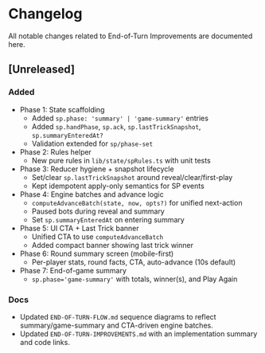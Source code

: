 # Changelog

All notable changes related to End-of-Turn Improvements are documented here.

## [Unreleased]

### Added

- Phase 1: State scaffolding
  - Added `sp.phase: 'summary' | 'game-summary'` entries
  - Added `sp.handPhase`, `sp.ack`, `sp.lastTrickSnapshot`, `sp.summaryEnteredAt?`
  - Validation extended for `sp/phase-set`
- Phase 2: Rules helper
  - New pure rules in `lib/state/spRules.ts` with unit tests
- Phase 3: Reducer hygiene + snapshot lifecycle
  - Set/clear `sp.lastTrickSnapshot` around reveal/clear/first-play
  - Kept idempotent apply-only semantics for SP events
- Phase 4: Engine batches and advance logic
  - `computeAdvanceBatch(state, now, opts?)` for unified next-action
  - Paused bots during reveal and summary
  - Set `sp.summaryEnteredAt` on entering summary
- Phase 5: UI CTA + Last Trick banner
  - Unified CTA to use `computeAdvanceBatch`
  - Added compact banner showing last trick winner
- Phase 6: Round summary screen (mobile-first)
  - Per-player stats, round facts, CTA, auto-advance (10s default)
- Phase 7: End-of-game summary
  - `sp.phase='game-summary'` with totals, winner(s), and Play Again

### Docs

- Updated `END-OF-TURN-FLOW.md` sequence diagrams to reflect summary/game-summary and CTA-driven engine batches.
- Updated `END-OF-TURN-IMPROVEMENTS.md` with an implementation summary and code links.
